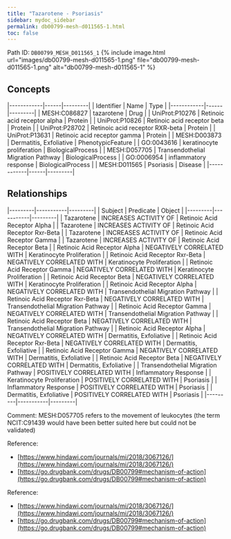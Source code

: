 ```yaml
---
title: "Tazarotene - Psoriasis"
sidebar: mydoc_sidebar
permalink: db00799-mesh-d011565-1.html
toc: false 
---
```



Path ID: `DB00799_MESH_D011565_1`
{% include image.html url="images/db00799-mesh-d011565-1.png" file="db00799-mesh-d011565-1.png" alt="db00799-mesh-d011565-1" %}

## Concepts

|------------|------|---------|
| Identifier | Name | Type    |
|------------|------|---------|
| MESH:C086827 | tazarotene | Drug |
| UniProt:P10276 | Retinoic acid receptor alpha | Protein |
| UniProt:P10826 | Retinoic acid receptor beta | Protein |
| UniProt:P28702 | Retinoic acid receptor RXR-beta | Protein |
| UniProt:P13631 | Retinoic acid receptor gamma | Protein |
| MESH:D003873 | Dermatitis, Exfoliative | PhenotypicFeature |
| GO:0043616 | keratinocyte proliferation | BiologicalProcess |
| MESH:D057705 | Transendothelial Migration Pathway | BiologicalProcess |
| GO:0006954 | inflammatory response | BiologicalProcess |
| MESH:D011565 | Psoriasis | Disease |
|------------|------|---------|

## Relationships

|---------|-----------|---------|
| Subject | Predicate | Object  |
|---------|-----------|---------|
| Tazarotene | INCREASES ACTIVITY OF | Retinoic Acid Receptor Alpha |
| Tazarotene | INCREASES ACTIVITY OF | Retinoic Acid Receptor Rxr-Beta |
| Tazarotene | INCREASES ACTIVITY OF | Retinoic Acid Receptor Gamma |
| Tazarotene | INCREASES ACTIVITY OF | Retinoic Acid Receptor Beta |
| Retinoic Acid Receptor Alpha | NEGATIVELY CORRELATED WITH | Keratinocyte Proliferation |
| Retinoic Acid Receptor Rxr-Beta | NEGATIVELY CORRELATED WITH | Keratinocyte Proliferation |
| Retinoic Acid Receptor Gamma | NEGATIVELY CORRELATED WITH | Keratinocyte Proliferation |
| Retinoic Acid Receptor Beta | NEGATIVELY CORRELATED WITH | Keratinocyte Proliferation |
| Retinoic Acid Receptor Alpha | NEGATIVELY CORRELATED WITH | Transendothelial Migration Pathway |
| Retinoic Acid Receptor Rxr-Beta | NEGATIVELY CORRELATED WITH | Transendothelial Migration Pathway |
| Retinoic Acid Receptor Gamma | NEGATIVELY CORRELATED WITH | Transendothelial Migration Pathway |
| Retinoic Acid Receptor Beta | NEGATIVELY CORRELATED WITH | Transendothelial Migration Pathway |
| Retinoic Acid Receptor Alpha | NEGATIVELY CORRELATED WITH | Dermatitis, Exfoliative |
| Retinoic Acid Receptor Rxr-Beta | NEGATIVELY CORRELATED WITH | Dermatitis, Exfoliative |
| Retinoic Acid Receptor Gamma | NEGATIVELY CORRELATED WITH | Dermatitis, Exfoliative |
| Retinoic Acid Receptor Beta | NEGATIVELY CORRELATED WITH | Dermatitis, Exfoliative |
| Transendothelial Migration Pathway | POSITIVELY CORRELATED WITH | Inflammatory Response |
| Keratinocyte Proliferation | POSITIVELY CORRELATED WITH | Psoriasis |
| Inflammatory Response | POSITIVELY CORRELATED WITH | Psoriasis |
| Dermatitis, Exfoliative | POSITIVELY CORRELATED WITH | Psoriasis |
|---------|-----------|---------|

Comment: MESH:D057705 refers to the movement of leukocytes (the term NCIT:C91439 would have been better suited here but could not be validated)

Reference: 
  - [https://www.hindawi.com/journals/mi/2018/3067126/](https://www.hindawi.com/journals/mi/2018/3067126/)
  - [https://go.drugbank.com/drugs/DB00799#mechanism-of-action](https://go.drugbank.com/drugs/DB00799#mechanism-of-action)

Reference: 
  - [https://www.hindawi.com/journals/mi/2018/3067126/](https://www.hindawi.com/journals/mi/2018/3067126/)
  - [https://go.drugbank.com/drugs/DB00799#mechanism-of-action](https://go.drugbank.com/drugs/DB00799#mechanism-of-action)
